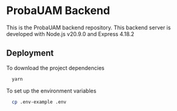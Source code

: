
# ProbaUAM Backend

This is the ProbaUAM backend repository. This backend server is developed with Node.js v20.9.0 and Express 4.18.2

## Deployment

To download the project dependencies
```bash
  yarn
```

To set up the environment variables
```bash
  cp .env-example .env
```


